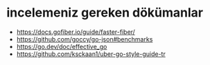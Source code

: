 # incelemeniz gereken dökümanlar
- https://docs.gofiber.io/guide/faster-fiber/
- https://github.com/goccy/go-json#benchmarks
- https://go.dev/doc/effective_go
- https://github.com/ksckaan1/uber-go-style-guide-tr
